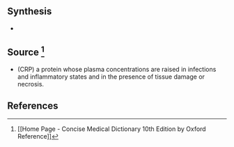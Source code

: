 ## Synthesis
- 
## Source [^1]
- (CRP) a protein whose plasma concentrations are raised in infections and inflammatory states and in the presence of tissue damage or necrosis.
## References

[^1]: [[Home Page - Concise Medical Dictionary 10th Edition by Oxford Reference]]